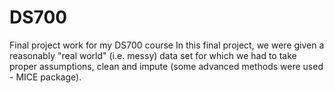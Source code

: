 # DS700
Final project work for my DS700 course
In this final project, we were given a reasonably "real world" (i.e. messy) data set for which we had to take proper assumptions, clean and impute (some advanced methods were used - MICE package).
